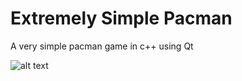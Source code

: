 # Extremely Simple Pacman
A very simple pacman game in c++ using Qt

![alt text](https://github.com/miguel-mota-gonzalez/extremelySimplePacman/blob/main/2021_05_07_13_30_39_Window.png)
